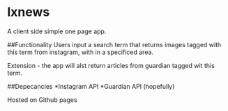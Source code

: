# lxnews

A client side simple one page app.

##Functionality
Users input a search term that returns images tagged with this term from instagram, with in a specificed area.

Extension - the app will alst return articles from guardian tagged wit this term.

##Depecancies
*Instagram API
*Guardian API (hopefully)

Hosted on Github pages
